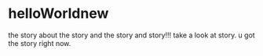 # helloWorldnew
the story about the story and the story and story!!!
take a look at story.
u got the story right now.
